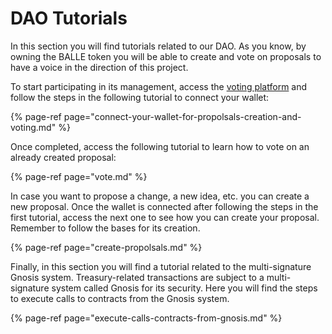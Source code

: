 # DAO Tutorials

In this section you will find tutorials related to our DAO. As you know, by owning the BALLE token you will be able to create and vote on proposals to have a voice in the direction of this project. 

To start participating in its management, access the [voting platform](https://vote.ballena.io/#/ballena) and follow the steps in the following tutorial to connect your wallet:

{% page-ref page="connect-your-wallet-for-propolsals-creation-and-voting.md" %}

Once completed, access the following tutorial to learn how to vote on an already created proposal:

{% page-ref page="vote.md" %}

In case you want to propose a change, a new idea, etc. you can create a new proposal. Once the wallet is connected after following the steps in the first tutorial, access the next one to see how you can create your proposal. Remember to follow the bases for its creation.

{% page-ref page="create-propolsals.md" %}

Finally, in this section you will find a tutorial related to the multi-signature Gnosis system. Treasury-related transactions are subject to a multi-signature system called Gnosis for its security. Here you will find the steps to execute calls to contracts from the Gnosis system.

{% page-ref page="execute-calls-contracts-from-gnosis.md" %}





